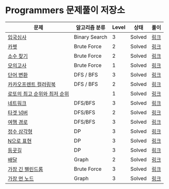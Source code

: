 # Programmers 문제풀이 저장소

| 문제                                                                     | 알고리즘 분류      | Level | 상태 | 풀이 |
|------------------------------------------------------------------------|--------------| --- | --- | --- |
| [입국심사](https://programmers.co.kr/learn/courses/30/lessons/43238)       | Binary Search | 3 | Solved | [링크](https://praetoriani.tistory.com/26) |
| [카펫](https://programmers.co.kr/learn/courses/30/lessons/42842)         | Brute Force  | 2 | Solved | [링크](https://praetoriani.tistory.com/9) |
| [소수 찾기](https://programmers.co.kr/learn/courses/30/lessons/42839)      | Brute Force  | 2 | Solved | [링크](https://praetoriani.tistory.com/8) |
| [모의고사](https://programmers.co.kr/learn/courses/30/lessons/42840)       | Brute Force  | 1 | Solved | [링크](https://praetoriani.tistory.com/7) |
| [단어 변환](https://programmers.co.kr/learn/courses/30/lessons/43163)      | DFS / BFS    | 3 | Solved | [링크](https://praetoriani.tistory.com/12) |
| [카카오프렌트 컬러링북](https://programmers.co.kr/learn/courses/30/lessons/1829) | DFS / BFS    | 2 | Solved | [링크](https://praetoriani.tistory.com/56) |
| [로또의 최고 순위와 최저 순위](https://programmers.co.kr/learn/courses/30/lessons/77484) |              | 1 | Solved | [링크](https://praetoriani.tistory.com/57) |
| [네트워크](https://programmers.co.kr/learn/courses/30/lessons/43162?language=java) | DFS/BFS | 3 | Solved | [링크](https://praetoriani.tistory.com/11) | 
| [타겟 넘버](https://programmers.co.kr/learn/courses/30/lessons/43165) | DFS/BFS | 2 | Solved | [링크](https://praetoriani.tistory.com/10) | 
| [여행 경로](https://programmers.co.kr/learn/courses/30/lessons/43164) | DFS/BFS | 3 | Solved | [링크](https://praetoriani.tistory.com/13) | 
| [정수 삼각형](https://programmers.co.kr/learn/courses/30/lessons/43105) | DP | 3 | Solved | [링크](https://praetoriani.tistory.com/28) |
| [N으로 표현](https://programmers.co.kr/learn/courses/30/lessons/42895) | DP | 3 | Solved | [링크](https://praetoriani.tistory.com/27) |
| [등굣길](https://programmers.co.kr/learn/courses/30/lessons/42898) | DP | 3 | Solved | [링크](https://praetoriani.tistory.com/29) |
| [배달](https://programmers.co.kr/learn/courses/30/lessons/12978) | Graph | 2 | Solved | [링크](https://praetoriani.tistory.com/39) |
| [가장 긴 팰린드롬](https://programmers.co.kr/learn/courses/30/lessons/12904) | Brute Force | 3 | Solved | [링크](https://praetoriani.tistory.com/34) |
| [가장 먼 노드](https://programmers.co.kr/learn/courses/30/lessons/49189) | Graph | 3 | Solved | [링크](https://praetoriani.tistory.com/30) |
